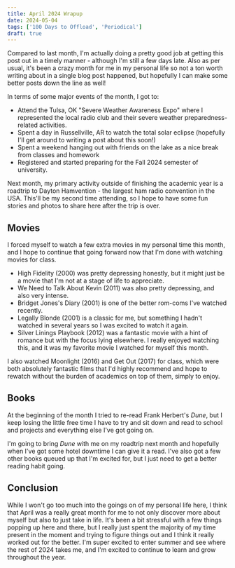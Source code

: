 ```yaml
---
title: April 2024 Wrapup
date: 2024-05-04
tags: ['100 Days to Offload', 'Periodical']
draft: true
---
```


Compared to last month, I'm actually doing a pretty good job at getting this post out in a timely manner - although I'm still a few days late. Also as per usual, it's been a crazy month for me in my personal life so not a ton worth writing about in a single blog post happened, but hopefully I can make some better posts down the line as well!

In terms of some major events of the month, I got to:
- Attend the Tulsa, OK "Severe Weather Awareness Expo" where I represented the local radio club and their severe weather preparedness-related activities.
- Spent a day in Russellville, AR to watch the total solar eclipse (hopefully I'll get around to writing a post about this soon!)
- Spent a weekend hanging out with friends on the lake as a nice break from classes and homework
- Registered and started preparing for the Fall 2024 semester of university.

Next month, my primary activity outside of finishing the academic year is a roadtrip to Dayton Hamvention - the largest ham radio convention in the USA. This'll be my second time attending, so I hope to have some fun stories and photos to share here after the trip is over.

## Movies

I forced myself to watch a few extra movies in my personal time this month, and I hope to continue that going forward now that I'm done with watching movies for class.

- High Fidelity (2000) was pretty depressing honestly, but it might just be a movie that I'm not at a stage of life to appreciate.
- We Need to Talk About Kevin (2011) was also pretty depressing, and also very intense.
- Bridget Jones's Diary (2001) is one of the better rom-coms I've watched recently.
- Legally Blonde (2001) is a classic for me, but something I hadn't watched in several years so I was excited to watch it again.
- Silver Linings Playbook (2012) was a fantastic movie with a hint of romance but with the focus lying elsewhere. I really enjoyed watching this, and it was my favorite movie I watched for myself this month.

I also watched Moonlight (2016) and Get Out (2017) for class, which were both absolutely fantastic films that I'd highly recommend and hope to rewatch without the burden of academics on top of them, simply to enjoy.

## Books

At the beginning of the month I tried to re-read Frank Herbert's *Dune*, but I keep losing the little free time I have to try and sit down and read to school and projects and everything else I've got going on. 

I'm going to bring *Dune* with me on my roadtrip next month and hopefully when I've got some hotel downtime I can give it a read. I've also got a few other books queued up that I'm excited for, but I just need to get a better reading habit going.

## Conclusion

While I won't go too much into the goings on of my personal life here, I think that April was a really great month for me to not only discover more about myself but also to just take in life. It's been a bit stressful with a few things popping up here and there, but I really just spent the majority of my time present in the moment and trying to figure things out and I think it really worked out for the better. I'm super excited to enter summer and see where the rest of 2024 takes me, and I'm excited to continue to learn and grow throughout the year.